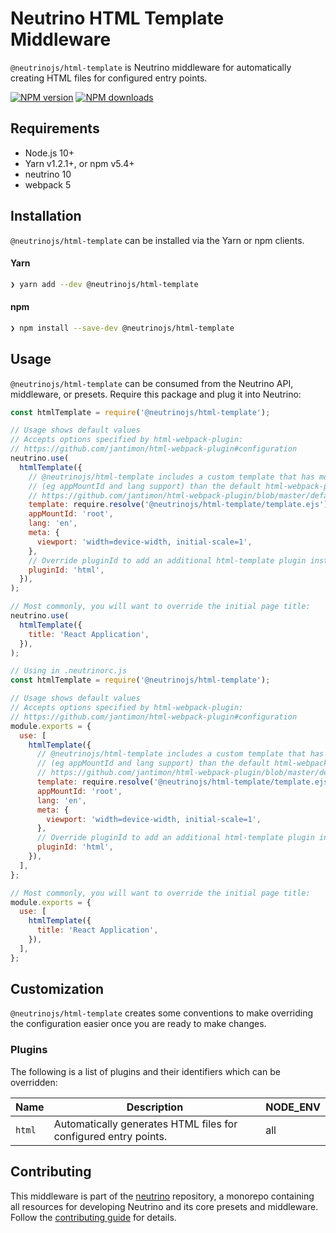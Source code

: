 # Neutrino HTML Template Middleware

`@neutrinojs/html-template` is Neutrino middleware for automatically creating
HTML files for configured entry points.

[![NPM version][npm-image]][npm-url] [![NPM downloads][npm-downloads]][npm-url]

## Requirements

- Node.js 10+
- Yarn v1.2.1+, or npm v5.4+
- neutrino 10
- webpack 5

## Installation

`@neutrinojs/html-template` can be installed via the Yarn or npm clients.

#### Yarn

```bash
❯ yarn add --dev @neutrinojs/html-template
```

#### npm

```bash
❯ npm install --save-dev @neutrinojs/html-template
```

## Usage

`@neutrinojs/html-template` can be consumed from the Neutrino API, middleware,
or presets. Require this package and plug it into Neutrino:

```js
const htmlTemplate = require('@neutrinojs/html-template');

// Usage shows default values
// Accepts options specified by html-webpack-plugin:
// https://github.com/jantimon/html-webpack-plugin#configuration
neutrino.use(
  htmlTemplate({
    // @neutrinojs/html-template includes a custom template that has more features
    // (eg appMountId and lang support) than the default html-webpack-plugin template:
    // https://github.com/jantimon/html-webpack-plugin/blob/master/default_index.ejs
    template: require.resolve('@neutrinojs/html-template/template.ejs'),
    appMountId: 'root',
    lang: 'en',
    meta: {
      viewport: 'width=device-width, initial-scale=1',
    },
    // Override pluginId to add an additional html-template plugin instance
    pluginId: 'html',
  }),
);

// Most commonly, you will want to override the initial page title:
neutrino.use(
  htmlTemplate({
    title: 'React Application',
  }),
);
```

```js
// Using in .neutrinorc.js
const htmlTemplate = require('@neutrinojs/html-template');

// Usage shows default values
// Accepts options specified by html-webpack-plugin:
// https://github.com/jantimon/html-webpack-plugin#configuration
module.exports = {
  use: [
    htmlTemplate({
      // @neutrinojs/html-template includes a custom template that has more features
      // (eg appMountId and lang support) than the default html-webpack-plugin template:
      // https://github.com/jantimon/html-webpack-plugin/blob/master/default_index.ejs
      template: require.resolve('@neutrinojs/html-template/template.ejs'),
      appMountId: 'root',
      lang: 'en',
      meta: {
        viewport: 'width=device-width, initial-scale=1',
      },
      // Override pluginId to add an additional html-template plugin instance
      pluginId: 'html',
    }),
  ],
};

// Most commonly, you will want to override the initial page title:
module.exports = {
  use: [
    htmlTemplate({
      title: 'React Application',
    }),
  ],
};
```

## Customization

`@neutrinojs/html-template` creates some conventions to make overriding the
configuration easier once you are ready to make changes.

### Plugins

The following is a list of plugins and their identifiers which can be
overridden:

| Name   | Description                                                     | NODE_ENV |
| ------ | --------------------------------------------------------------- | -------- |
| `html` | Automatically generates HTML files for configured entry points. | all      |

## Contributing

This middleware is part of the
[neutrino](https://github.com/neutrinojs/neutrino) repository, a monorepo
containing all resources for developing Neutrino and its core presets and
middleware. Follow the
[contributing guide](https://neutrinojs.org/contributing/) for details.

[npm-image]: https://img.shields.io/npm/v/@neutrinojs/html-template.svg
[npm-downloads]: https://img.shields.io/npm/dt/@neutrinojs/html-template.svg
[npm-url]: https://www.npmjs.com/package/@neutrinojs/html-template
